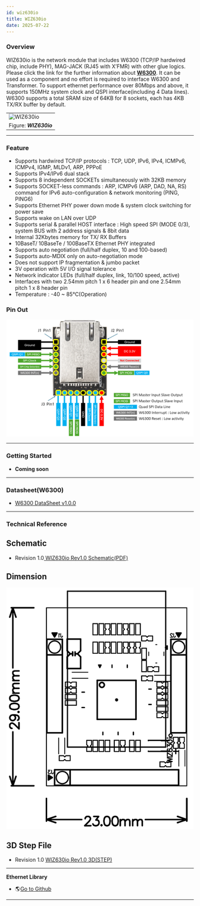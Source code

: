 ```yaml
---
id: wiz630io
title: WIZ630io
date: 2025-07-22
---
```



### Overview

WIZ630io is the network module that includes W6300 (TCP/IP hardwired chip, include PHY), MAG-JACK (RJ45 with X’FMR) with other glue logics. Please click the link for the further information about
**[W6300](../../Chip/Ethernet/W6300/Overview.md)**. It can be used as a component and no effort is required to interface W6300 and Transformer. To support ethernet performance over 80Mbps and above, it supports 150MHz system clock and QSPI interface(including 4 Data lines). W6300 supports a total SRAM size of 64KB for 8 sockets, each has 4KB TX/RX buffer by default.

|                                                   |
| ------------------------------------------------- |
| ![WIZ630io](/img/products/wiz630io/WIZ630io_Front_side_view.png) |
| Figure: ***WIZ630io***                            |

-----

### Feature

  - Supports hardwired TCP/IP protocols : TCP, UDP, IPv6, IPv4, ICMPv6, ICMPv4, IGMP, MLDv1, ARP, PPPoE
  - Supports IPv4/IPv6 dual stack
  - Supports 8 independent SOCKETs simultaneously with 32KB memory
  - Supports SOCKET-less commands : ARP, ICMPv6 (ARP, DAD, NA, RS) command for IPv6 auto-configuration & network monitoring (PING, PING6)
  - Supports Ethernet PHY power down mode & system clock switching for power save
  - Supports wake on LAN over UDP
  - Supports serial & parallel HOST interface : High speed SPI (MODE 0/3), system BUS with 2 address signals & 8bit data
  - Internal 32Kbytes memory for TX/ RX Buffers
  - 10BaseT/ 10BaseTe / 100BaseTX Ethernet PHY integrated
  - Supports auto negotiation (full/half duplex, 10 and 100-based)
  - Supports auto-MDIX only on auto-negotiation mode
  - Does not support IP fragmentation & jumbo packet
  - 3V operation with 5V I/O signal tolerance
  - Network indicator LEDs (full/half duplex, link, 10/100 speed, active)
  - Interfaces with two 2.54mm pitch 1 x 6 header pin and one 2.54mm pitch 1 x 8 header pin
  - Temperature : -40 ~ 85℃(Operation)

### Pin Out

![WIZ630io Pinmap](/img/products/wiz630io/WIZ630io_pin_out_1.png)  

-----

### Getting Started

  - **Coming soon**

-----

### Datasheet(W6300)

  - <a href="/img/products/w6300/W6300 DS_V090E.pdf" target="_blank">W6300 DataSheet v1.0.0</a>

-----

### Technical Reference

## Schematic

  - Revision 1.0<a href="/img/products/wiz630io/WIZ630IO_sch.pdf" target="_blank"> WIZ630io Rev1.0 Schematic(PDF)</a>

## Dimension

![WIZ630io Dimension](/img/products/wiz630io/WIZ630IO_Dimension.png)

## 3D Step File

  - Revision 1.0 <a href="/img/products/wiz630io/WIZ630IO.step" target="_blank">WIZ630io Rev1.0 3D(STEP)</a>


-----

**Ethernet Library**

  - 🌎[Go to Github](https://github.com/Wiznet/ioLibrary_Driver)

-----
